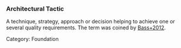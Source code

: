 ### Architectural Tactic
A technique, strategy, approach or decision helping to achieve one or several quality requirements.
The term was coined by [Bass+2012](#ref-bass-2012).

Category: Foundation


